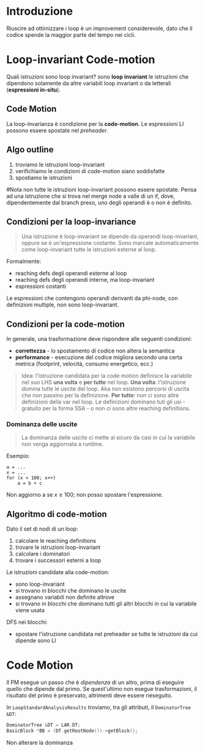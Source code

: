 # Introduzione
Riuscire ad ottimizzare i loop è un improvement considerevole, dato che il codice spende la maggior parte del tempo nei cicli.

# Loop-invariant Code-motion
Quali istruzioni sono loop invariant? sono **loop invariant** le istruzioni che dipendono solamente da altre variabili loop invariant o da letterali (**espressioni in-situ**).

## Code Motion
La loop-invarianza è condizione per la **code-motion**. Le espressioni LI possono essere spostate nel *preheader*.

## Algo outline
1. troviamo le istruzioni loop-invariant
2. verifichiamo le condizioni di code-motion siano soddisfatte
3. spostiamo le istruzioni

#Nota non tutte le istruzioni loop-invariant possono essere spostate. Pensa ad una istruzione che si trova nel merge node a valle di un if, dove, dipendentemente dal branch preso, uno degli operandi è o non è definito.

## Condizioni per la loop-invariance
>Una istruzione è loop-invariant se dipende da operandi loop-invariant, oppure se è un'espressione costante. Sono marcate automaticamente come loop-invariant tutte le istruzioni esterne al loop.

Formalmente:
- reaching defs degli operandi esterne al loop
- reaching defs degli operandi interne, ma loop-invariant
- espressioni costanti

Le espressioni che contengono operandi derivanti da phi-node, con definizioni multiple, non sono loop-invariant.

## Condizioni per la code-motion
In generale, una trasformazione deve rispondere alle seguenti condizioni:
- **correttezza** - lo spostamento di codice non altera la semantica
- **performance** - esecuzione del codice migliora secondo una certa metrica (footprint, velocità, consumo energetico, ecc.)

>Idea: l'istruzione candidata per la code motion definisce la variabile nel suo LHS **una volta** e **per tutte** nel loop.
>**Una volta**: l'istruzione domina tutte le uscite del loop. Aka non esistono percorsi di uscita che non passino per la definizione.
>**Per tutte**: non ci sono altre definizioni della var nel loop. Le definizioni dominano tuti gli usi - gratuito per la forma SSA - o non ci sono altre reaching definitions.

### Dominanza delle uscite
>La dominanza delle uscite ci mette al sicuro da casi in cui la variabile non venga aggiornata a runtime.

Esempio:
```
a = ...
x = ...
for (x < 100; x++)
	a = b + c
```

Non aggiorno a se $x \geq 100$; non posso spostare l'espressione.

## Algoritmo di code-motion
Dato il set di nodi di un loop:
1. calcolare le reaching definitions
2. trovare le istruzioni loop-invariant
3. calcolare i dominatori
4. trovare i successori esterni a loop

Le istruzioni candidate alla code-motion:
- sono loop-invariant
- si trovano in blocchi che dominano le uscite
- assegnano variabili non definite altrove
- si trovano in blocchi che dominano tutti gli altri blocchi in cui la variabile viene usata

DFS nei blocchi:
- spostare l'istruzione candidata nel preheader se tutte le istruzioni da cui dipende sono LI

# Code Motion
Il PM esegue un passo che è *dipendenza* di un altro, prima di eseguire quello che dipende dal primo. Se quest'ultimo non esegue trasformazioni, il risultato del primo è preservato, altrimenti deve essere rieseguito.

In `LoopStandardAnalysisResults` troviamo, tra gli attributi, il `DominatorTree &DT`:
```C++
DominatorTree &DT = LAR.DT;
BasicBlock *BB = (DT.getRootNode())->getBlock();
```

Non alterare la dominanza